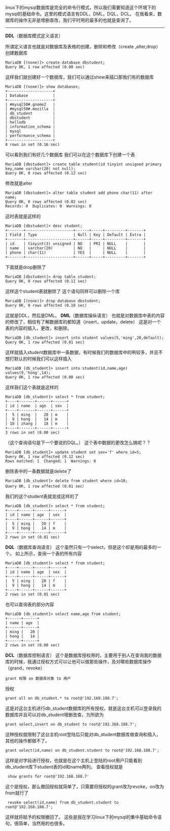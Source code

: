 linux下的mysql数据库是完全的命令行模式，所以我们需要知道这个环境下的mysql的基础命令。这里的模式语言有DDL，DML，DQL，DCL。
在我看来，数据库的操作无非是增删查改，我们平时用的最多的也就是查询了。

----------

**DDL**（数据库模式定义语言）

所谓定义语言也就是对数据库及表格的创建，删除和修改（create ,alter,drop）
创建数据库

```
MariaDB [(none)]> create database dbstudent;
Query OK, 1 row affected (0.00 sec)
```
这样我们就创建好一个数据库，我们可以通过show来插口那我们有的数据库

```
MariaDB [(none)]> show databases;
+--------------------+
| Database           |
+--------------------+
| #mysql50#.gnome2   |
| #mysql50#.mozilla  |
| db_student         |
| dbstudent          |
| hellodb            |
| information_schema |
| mysql              |
| performance_schema |
+--------------------+
8 rows in set (0.16 sec)
```
可以看到我们有好几个数据库
我们可以在这个数据库下创建一个表

```
MariaDB [dbstudent]> create table student(id tinyint unsigned primary key,name varchar(20) not null);
Query OK, 0 rows affected (0.12 sec)
```
修改就是alter

```
MariaDB [dbstudent]> alter table student add phone char(11) after name;
Query OK, 0 rows affected (0.02 sec)
Records: 0  Duplicates: 0  Warnings: 0
```
这时表就是这样的

```
MariaDB [dbstudent]> desc student;
+-------+---------------------+------+-----+---------+-------+
| Field | Type                | Null | Key | Default | Extra |
+-------+---------------------+------+-----+---------+-------+
| id    | tinyint(3) unsigned | NO   | PRI | NULL    |       |
| name  | varchar(20)         | NO   |     | NULL    |       |
| phone | char(11)            | YES  |     | NULL    |       |
+-------+---------------------+------+-----+---------+-------+
```
下面就是drop删除了

```
MariaDB [dbstudent]> drop table student;
Query OK, 0 rows affected (0.11 sec)
```
这样这个student表就删除了
这个语句同样可以删除一个库

```
MariaDB [(none)]> drop database dbstudent;
Query OK, 0 rows affected (0.10 sec)
```
这就是DDL，然后是DML。
**DML**（数据库操纵语言）
也就是对数据库中表的内容的修改了，相信有了解数据库的都知道（insert，update，delete）
这是对一个表的内容的插入，更改，和删除。

```
MariaDB [db_student]> insert into student values(5,'ming',20,default);
Query OK, 1 row affected (0.01 sec)
```
这样就插入student数据库中一条数据，有时候我们的数据库中的咧较多，并且不想打默认的时候我们可以这样插入

```
MariaDB [db_student]> insert into student(id,name,age) values(9,'hong',14);
Query OK, 1 row affected (0.00 sec)
```
这样我们这个表就是这样的

```
MariaDB [db_student]> select * from student;
+----+-------+------+------+
| id | name  | age  | sex  |
+----+-------+------+------+
|  5 | ming  |   20 | m    |
|  9 | hong  |   14 | m    |
| 18 | zhang |   18 | m    |
+----+-------+------+------+
3 rows in set (0.00 sec)
```
（这个查询语句是下一个要说的DQL。）
这个表中数据的更改怎么搞呢？？

```
MariaDB [db_student]> update student set sex='f' where id=5;
Query OK, 1 row affected (0.12 sec)
Rows matched: 1  Changed: 1  Warnings: 0
```
删除表中的一条数据就是delete了

```
MariaDB [db_student]> delete from student where id=18;
Query OK, 1 row affected (0.01 sec）
```
我们的这个student表就变成这样的了

```
MariaDB [db_student]> select * from student;
+----+------+------+------+
| id | name | age  | sex  |
+----+------+------+------+
|  5 | ming |   20 | f    |
|  9 | hong |   14 | m    |
+----+------+------+------+
2 rows in set (0.01 sec)
```
**DQL**（数据库查询语言）
这个虽然只有一个select，但是这个却是用的最多的一个。
如上所示，查询一个表的所有内容

```
MariaDB [db_student]> select * from student;
+----+------+------+------+
| id | name | age  | sex  |
+----+------+------+------+
|  5 | ming |   20 | f    |
|  9 | hong |   14 | m    |
+----+------+------+------+
2 rows in set (0.01 sec)
```
也可以查询表的部分内容

```
MariaDB [db_student]> select name,age from student;
+------+------+
| name | age  |
+------+------+
| ming |   20 |
| hong |   14 |
+------+------+
2 rows in set (0.00 sec)
```
**DCL**（数据库控制语言）
这个是数据库授权用的，主要用于别人在查询我的数据库的时候，我通过授权方式可以让他可以做那些操作，及对哪些数据库操作（grand，revoke）

```
grant 权限 on 数据库对象 to 用户
```
授权

```
grant all on db_student.* to root@'192.168.188.7';
```
这是对这台主机进行db_student数据库的所有授权，就是这台主机可以登录我的数据库并且可以对db_student增删改查，为所欲为

```
grant select,insert on db_student to root@'192.168.188.7';
```
这种授权就限制了这台主机root登陆后只能对db_student数据库做查询和插入，其他的操作都做不了。

```
grant select(id,name) on db_student.student to root@'192.168.188.7';
```
这样是对字段进行授权，也就是在这个主机上登陆的root用户只能看到db_student库下student表的id和name两列。
查看授权就是

```
 show grants for root@'192.168.188.7'
```
这个是授权，那么撤回授权就简单了，只需要将授权的grant改为revoke，on改为from就行了

```
 revoke select(id,name) from db_student.student to root@'192.168.188.7';
```
这样就将赋予的权限撤回了。
这些是我在学习linux下的mysql的集中基础命令语句，很简单，当然用的也很多。

